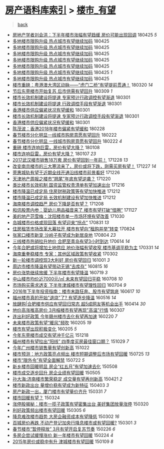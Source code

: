 [房产语料库索引](../../README.md)  > [楼市_有望](楼市_有望.md)
====
> [back](../README.md)

- [房地产学者刘会洪：下半年楼市涨幅有望趋缓 房价可能出现回调](http://jkwz.applinzi.com/ittc/7095962108565128208.html#%E6%88%BF%E5%9C%B0%E4%BA%A7%E5%AD%A6%E8%80%85%E5%88%98%E4%BC%9A%E6%B4%AA%EF%BC%9A%E4%B8%8B%E5%8D%8A%E5%B9%B4%E6%A5%BC%E5%B8%82%E6%B6%A8%E5%B9%85%E6%9C%89%E6%9C%9B%E8%B6%8B%E7%BC%93+%E6%88%BF%E4%BB%B7%E5%8F%AF%E8%83%BD%E5%87%BA%E7%8E%B0%E5%9B%9E%E8%B0%83) 180425 *5* 
- [多地楼市限购升级 热点城市有望继续加码](http://jkwz.applinzi.com/ittc/7095850366824612880.html#%E5%A4%9A%E5%9C%B0%E6%A5%BC%E5%B8%82%E9%99%90%E8%B4%AD%E5%8D%87%E7%BA%A7+%E7%83%AD%E7%82%B9%E5%9F%8E%E5%B8%82%E6%9C%89%E6%9C%9B%E7%BB%A7%E7%BB%AD%E5%8A%A0%E7%A0%81) 180425  
- [多地楼市限购升级 热点城市有望继续加码](http://jkwz.applinzi.com/ittc/7095839056544138247.html#%E5%A4%9A%E5%9C%B0%E6%A5%BC%E5%B8%82%E9%99%90%E8%B4%AD%E5%8D%87%E7%BA%A7+%E7%83%AD%E7%82%B9%E5%9F%8E%E5%B8%82%E6%9C%89%E6%9C%9B%E7%BB%A7%E7%BB%AD%E5%8A%A0%E7%A0%81) 180425  
- [多地楼市限购升级 热点城市有望继续加码](http://jkwz.applinzi.com/ittc/7095838977406010385.html#%E5%A4%9A%E5%9C%B0%E6%A5%BC%E5%B8%82%E9%99%90%E8%B4%AD%E5%8D%87%E7%BA%A7+%E7%83%AD%E7%82%B9%E5%9F%8E%E5%B8%82%E6%9C%89%E6%9C%9B%E7%BB%A7%E7%BB%AD%E5%8A%A0%E7%A0%81) 180425  
- [多地楼市限购升级 热点城市有望继续加码](http://jkwz.applinzi.com/ittc/7095838178298823691.html#%E5%A4%9A%E5%9C%B0%E6%A5%BC%E5%B8%82%E9%99%90%E8%B4%AD%E5%8D%87%E7%BA%A7+%E7%83%AD%E7%82%B9%E5%9F%8E%E5%B8%82%E6%9C%89%E6%9C%9B%E7%BB%A7%E7%BB%AD%E5%8A%A0%E7%A0%81) 180425  
- [多地楼市限购升级 热点城市有望继续加码](http://jkwz.applinzi.com/ittc/7095834748180235274.html#%E5%A4%9A%E5%9C%B0%E6%A5%BC%E5%B8%82%E9%99%90%E8%B4%AD%E5%8D%87%E7%BA%A7+%E7%83%AD%E7%82%B9%E5%9F%8E%E5%B8%82%E6%9C%89%E6%9C%9B%E7%BB%A7%E7%BB%AD%E5%8A%A0%E7%A0%81) 180425  
- [多地楼市限购升级 热点城市有望继续加码](http://jkwz.applinzi.com/ittc/7095833367830594576.html#%E5%A4%9A%E5%9C%B0%E6%A5%BC%E5%B8%82%E9%99%90%E8%B4%AD%E5%8D%87%E7%BA%A7+%E7%83%AD%E7%82%B9%E5%9F%8E%E5%B8%82%E6%9C%89%E6%9C%9B%E7%BB%A7%E7%BB%AD%E5%8A%A0%E7%A0%81) 180425 *1* 
- [多地楼市限购升级 热点城市有望继续加码](http://jkwz.applinzi.com/ittc/7095821081955009542.html#%E5%A4%9A%E5%9C%B0%E6%A5%BC%E5%B8%82%E9%99%90%E8%B4%AD%E5%8D%87%E7%BA%A7+%E7%83%AD%E7%82%B9%E5%9F%8E%E5%B8%82%E6%9C%89%E6%9C%9B%E7%BB%A7%E7%BB%AD%E5%8A%A0%E7%A0%81) 180425  
- [楼市重磅：粤港澳大湾区动脉——“虎门二桥”有望提前贯通！](http://jkwz.applinzi.com/ittc/7082281311509414923.html#%E6%A5%BC%E5%B8%82%E9%87%8D%E7%A3%85%EF%BC%9A%E7%B2%A4%E6%B8%AF%E6%BE%B3%E5%A4%A7%E6%B9%BE%E5%8C%BA%E5%8A%A8%E8%84%89%E2%80%94%E2%80%94%E2%80%9C%E8%99%8E%E9%97%A8%E4%BA%8C%E6%A1%A5%E2%80%9D%E6%9C%89%E6%9C%9B%E6%8F%90%E5%89%8D%E8%B4%AF%E9%80%9A%EF%BC%81) 180320 *14* 
- [节后东莞楼市开始复苏 后市供需有望回升](http://jkwz.applinzi.com/ittc/7078393974618588171.html#%E8%8A%82%E5%90%8E%E4%B8%9C%E8%8E%9E%E6%A5%BC%E5%B8%82%E5%BC%80%E5%A7%8B%E5%A4%8D%E8%8B%8F+%E5%90%8E%E5%B8%82%E4%BE%9B%E9%9C%80%E6%9C%89%E6%9C%9B%E5%9B%9E%E5%8D%87) 180309 *1* 
- [楼市长效机制建设将提速 专家预计行政调控有望渐退](http://jkwz.applinzi.com/ittc/7075527902785700874.html#%E6%A5%BC%E5%B8%82%E9%95%BF%E6%95%88%E6%9C%BA%E5%88%B6%E5%BB%BA%E8%AE%BE%E5%B0%86%E6%8F%90%E9%80%9F+%E4%B8%93%E5%AE%B6%E9%A2%84%E8%AE%A1%E8%A1%8C%E6%94%BF%E8%B0%83%E6%8E%A7%E6%9C%89%E6%9C%9B%E6%B8%90%E9%80%80) 180301  
- [楼市长效机制建设将提速 行政调控手段有望渐退](http://jkwz.applinzi.com/ittc/7075521374745789450.html#%E6%A5%BC%E5%B8%82%E9%95%BF%E6%95%88%E6%9C%BA%E5%88%B6%E5%BB%BA%E8%AE%BE%E5%B0%86%E6%8F%90%E9%80%9F+%E8%A1%8C%E6%94%BF%E8%B0%83%E6%8E%A7%E6%89%8B%E6%AE%B5%E6%9C%89%E6%9C%9B%E6%B8%90%E9%80%80) 180301  
- [香港楼市供应偏紧状况有望缓和](http://jkwz.applinzi.com/ittc/7075509136513303568.html#%E9%A6%99%E6%B8%AF%E6%A5%BC%E5%B8%82%E4%BE%9B%E5%BA%94%E5%81%8F%E7%B4%A7%E7%8A%B6%E5%86%B5%E6%9C%89%E6%9C%9B%E7%BC%93%E5%92%8C) 180301  
- [楼市长效机制建设将提速 专家预计行政调控手段有望渐退](http://jkwz.applinzi.com/ittc/7075426505910125585.html#%E6%A5%BC%E5%B8%82%E9%95%BF%E6%95%88%E6%9C%BA%E5%88%B6%E5%BB%BA%E8%AE%BE%E5%B0%86%E6%8F%90%E9%80%9F+%E4%B8%93%E5%AE%B6%E9%A2%84%E8%AE%A1%E8%A1%8C%E6%94%BF%E8%B0%83%E6%8E%A7%E6%89%8B%E6%AE%B5%E6%9C%89%E6%9C%9B%E6%B8%90%E9%80%80) 180301  
- [香港楼市供应偏紧状况有望缓和](http://jkwz.applinzi.com/ittc/7075323807525241866.html#%E9%A6%99%E6%B8%AF%E6%A5%BC%E5%B8%82%E4%BE%9B%E5%BA%94%E5%81%8F%E7%B4%A7%E7%8A%B6%E5%86%B5%E6%9C%89%E6%9C%9B%E7%BC%93%E5%92%8C) 180301  
- [陈茂波：香港2018年楼市偏紧有望缓和](http://jkwz.applinzi.com/ittc/7075142510127350794.html#%E9%99%88%E8%8C%82%E6%B3%A2%EF%BC%9A%E9%A6%99%E6%B8%AF2018%E5%B9%B4%E6%A5%BC%E5%B8%82%E5%81%8F%E7%B4%A7%E6%9C%89%E6%9C%9B%E7%BC%93%E5%92%8C) 180228  
- [春节楼市分化明显一线城市购房意愿有望回升](http://jkwz.applinzi.com/ittc/7072947550405788678.html#%E6%98%A5%E8%8A%82%E6%A5%BC%E5%B8%82%E5%88%86%E5%8C%96%E6%98%8E%E6%98%BE%E4%B8%80%E7%BA%BF%E5%9F%8E%E5%B8%82%E8%B4%AD%E6%88%BF%E6%84%8F%E6%84%BF%E6%9C%89%E6%9C%9B%E5%9B%9E%E5%8D%87) 180222  
- [春节楼市分化明显 一线城市购房意愿有望回升](http://jkwz.applinzi.com/ittc/7072876609462076432.html#%E6%98%A5%E8%8A%82%E6%A5%BC%E5%B8%82%E5%88%86%E5%8C%96%E6%98%8E%E6%98%BE+%E4%B8%80%E7%BA%BF%E5%9F%8E%E5%B8%82%E8%B4%AD%E6%88%BF%E6%84%8F%E6%84%BF%E6%9C%89%E6%9C%9B%E5%9B%9E%E5%8D%87) 180222 *4* 
- [重磅 楼市连响巨雷，房价有望大降？](http://jkwz.applinzi.com/ittc/7056144303871493137.html#%E9%87%8D%E7%A3%85+%E6%A5%BC%E5%B8%82%E8%BF%9E%E5%93%8D%E5%B7%A8%E9%9B%B7%EF%BC%8C%E6%88%BF%E4%BB%B7%E6%9C%89%E6%9C%9B%E5%A4%A7%E9%99%8D%EF%BC%9F) 180108  
- [楼市连响巨雷，房价有望大降？](http://jkwz.applinzi.com/ittc/7055941173686830091.html#%E6%A5%BC%E5%B8%82%E8%BF%9E%E5%93%8D%E5%B7%A8%E9%9B%B7%EF%BC%8C%E6%88%BF%E4%BB%B7%E6%9C%89%E6%9C%9B%E5%A4%A7%E9%99%8D%EF%BC%9F) 180107 *23* 
- [2017武汉楼市销售18万套 房价有望回到一年前！](http://jkwz.applinzi.com/ittc/7052118573969851408.html#2017%E6%AD%A6%E6%B1%89%E6%A5%BC%E5%B8%82%E9%94%80%E5%94%AE18%E4%B8%87%E5%A5%97+%E6%88%BF%E4%BB%B7%E6%9C%89%E6%9C%9B%E5%9B%9E%E5%88%B0%E4%B8%80%E5%B9%B4%E5%89%8D%EF%BC%81) 171228 *13* 
- [改变南京楼市的三大寒流来了，房价或将下跌，刚需买房有望！](http://jkwz.applinzi.com/ittc/7051722952884618256.html#%E6%94%B9%E5%8F%98%E5%8D%97%E4%BA%AC%E6%A5%BC%E5%B8%82%E7%9A%84%E4%B8%89%E5%A4%A7%E5%AF%92%E6%B5%81%E6%9D%A5%E4%BA%86%EF%BC%8C%E6%88%BF%E4%BB%B7%E6%88%96%E5%B0%86%E4%B8%8B%E8%B7%8C%EF%BC%8C%E5%88%9A%E9%9C%80%E4%B9%B0%E6%88%BF%E6%9C%89%E6%9C%9B%EF%BC%81) 171227 *14* 
- [莞惠城轨有望于近期全线开通沿线楼市前景看好](http://jkwz.applinzi.com/ittc/7051381733503534096.html#%E8%8E%9E%E6%83%A0%E5%9F%8E%E8%BD%A8%E6%9C%89%E6%9C%9B%E4%BA%8E%E8%BF%91%E6%9C%9F%E5%85%A8%E7%BA%BF%E5%BC%80%E9%80%9A%E6%B2%BF%E7%BA%BF%E6%A5%BC%E5%B8%82%E5%89%8D%E6%99%AF%E7%9C%8B%E5%A5%BD) 171226  
- [天津地产周报之楼市“翘尾”年底有望逆袭？](http://jkwz.applinzi.com/ittc/7049086961527030800.html#%E5%A4%A9%E6%B4%A5%E5%9C%B0%E4%BA%A7%E5%91%A8%E6%8A%A5%E4%B9%8B%E6%A5%BC%E5%B8%82%E2%80%9C%E7%BF%98%E5%B0%BE%E2%80%9D%E5%B9%B4%E5%BA%95%E6%9C%89%E6%9C%9B%E9%80%86%E8%A2%AD%EF%BC%9F) 171220  
- [类比楼市长效机制 国资监管权责清单有望加速出台](http://jkwz.applinzi.com/ittc/7047599017263891216.html#%E7%B1%BB%E6%AF%94%E6%A5%BC%E5%B8%82%E9%95%BF%E6%95%88%E6%9C%BA%E5%88%B6+%E5%9B%BD%E8%B5%84%E7%9B%91%E7%AE%A1%E6%9D%83%E8%B4%A3%E6%B8%85%E5%8D%95%E6%9C%89%E6%9C%9B%E5%8A%A0%E9%80%9F%E5%87%BA%E5%8F%B0) 171216  
- [楼市降温已成定局 住房财税政策等有望加快推进](http://jkwz.applinzi.com/ittc/7046109352895710224.html#%E6%A5%BC%E5%B8%82%E9%99%8D%E6%B8%A9%E5%B7%B2%E6%88%90%E5%AE%9A%E5%B1%80+%E4%BD%8F%E6%88%BF%E8%B4%A2%E7%A8%8E%E6%94%BF%E7%AD%96%E7%AD%89%E6%9C%89%E6%9C%9B%E5%8A%A0%E5%BF%AB%E6%8E%A8%E8%BF%9B) 171212  
- [楼市降温已成定局 长效机制建设有望加快推进](http://jkwz.applinzi.com/ittc/7046099515281507345.html#%E6%A5%BC%E5%B8%82%E9%99%8D%E6%B8%A9%E5%B7%B2%E6%88%90%E5%AE%9A%E5%B1%80+%E9%95%BF%E6%95%88%E6%9C%BA%E5%88%B6%E5%BB%BA%E8%AE%BE%E6%9C%89%E6%9C%9B%E5%8A%A0%E5%BF%AB%E6%8E%A8%E8%BF%9B) 171212  
- [海南楼市调控趋严 房价下降是否有望？](http://jkwz.applinzi.com/ittc/7044758867374769169.html#%E6%B5%B7%E5%8D%97%E6%A5%BC%E5%B8%82%E8%B0%83%E6%8E%A7%E8%B6%8B%E4%B8%A5+%E6%88%BF%E4%BB%B7%E4%B8%8B%E9%99%8D%E6%98%AF%E5%90%A6%E6%9C%89%E6%9C%9B%EF%BC%9F) 171208  
- [和讯股票内参：婴幼儿用品福音来了 楼市有望打破“怪圈”](http://jkwz.applinzi.com/ittc/7040536576797443089.html#%E5%92%8C%E8%AE%AF%E8%82%A1%E7%A5%A8%E5%86%85%E5%8F%82%EF%BC%9A%E5%A9%B4%E5%B9%BC%E5%84%BF%E7%94%A8%E5%93%81%E7%A6%8F%E9%9F%B3%E6%9D%A5%E4%BA%86+%E6%A5%BC%E5%B8%82%E6%9C%89%E6%9C%9B%E6%89%93%E7%A0%B4%E2%80%9C%E6%80%AA%E5%9C%88%E2%80%9D) 171127  
- [美的地产范雪梅：沈阳楼市单一市场环境有望改善](http://jkwz.applinzi.com/ittc/7030196408517395473.html#%E7%BE%8E%E7%9A%84%E5%9C%B0%E4%BA%A7%E8%8C%83%E9%9B%AA%E6%A2%85%EF%BC%9A%E6%B2%88%E9%98%B3%E6%A5%BC%E5%B8%82%E5%8D%95%E4%B8%80%E5%B8%82%E5%9C%BA%E7%8E%AF%E5%A2%83%E6%9C%89%E6%9C%9B%E6%94%B9%E5%96%84) 171030  
- [岛城楼市价格或现回落 有望迎来“拐点”](http://jkwz.applinzi.com/ittc/7007889850945242128.html#%E5%B2%9B%E5%9F%8E%E6%A5%BC%E5%B8%82%E4%BB%B7%E6%A0%BC%E6%88%96%E7%8E%B0%E5%9B%9E%E8%90%BD+%E6%9C%89%E6%9C%9B%E8%BF%8E%E6%9D%A5%E2%80%9C%E6%8B%90%E7%82%B9%E2%80%9D) 170831 *13* 
- [住房租赁市场改革大幕拉开 楼市有望向“租购并举”转变](http://jkwz.applinzi.com/ittc/7005323020229674000.html#%E4%BD%8F%E6%88%BF%E7%A7%9F%E8%B5%81%E5%B8%82%E5%9C%BA%E6%94%B9%E9%9D%A9%E5%A4%A7%E5%B9%95%E6%8B%89%E5%BC%80+%E6%A5%BC%E5%B8%82%E6%9C%89%E6%9C%9B%E5%90%91%E2%80%9C%E7%A7%9F%E8%B4%AD%E5%B9%B6%E4%B8%BE%E2%80%9D%E8%BD%AC%E5%8F%98) 170824  
- [张家口楼市新宠 沙岭子有望成为新居良地](http://jkwz.applinzi.com/ittc/6997879754588685329.html#%E5%BC%A0%E5%AE%B6%E5%8F%A3%E6%A5%BC%E5%B8%82%E6%96%B0%E5%AE%A0+%E6%B2%99%E5%B2%AD%E5%AD%90%E6%9C%89%E6%9C%9B%E6%88%90%E4%B8%BA%E6%96%B0%E5%B1%85%E8%89%AF%E5%9C%B0) 170804 *23* 
- [三线楼市热销拉升地价 合肥至青岛有望3小时到达](http://jkwz.applinzi.com/ittc/6978948868807853061.html#%E4%B8%89%E7%BA%BF%E6%A5%BC%E5%B8%82%E7%83%AD%E9%94%80%E6%8B%89%E5%8D%87%E5%9C%B0%E4%BB%B7+%E5%90%88%E8%82%A5%E8%87%B3%E9%9D%92%E5%B2%9B%E6%9C%89%E6%9C%9B3%E5%B0%8F%E6%97%B6%E5%88%B0%E8%BE%BE) 170614 *14* 
- [今年合肥或将增加土地供应 地价涨幅有望收窄 楼市基调平稳为主](http://jkwz.applinzi.com/ittc/6951213593759581188.html#%E4%BB%8A%E5%B9%B4%E5%90%88%E8%82%A5%E6%88%96%E5%B0%86%E5%A2%9E%E5%8A%A0%E5%9C%9F%E5%9C%B0%E4%BE%9B%E5%BA%94+%E5%9C%B0%E4%BB%B7%E6%B6%A8%E5%B9%85%E6%9C%89%E6%9C%9B%E6%94%B6%E7%AA%84+%E6%A5%BC%E5%B8%82%E5%9F%BA%E8%B0%83%E5%B9%B3%E7%A8%B3%E4%B8%BA%E4%B8%BB) 170331 *14* 
- [海南重拳稳楼市 专家：其他区域政策有望收紧](http://jkwz.applinzi.com/ittc/6940513136267494405.html#%E6%B5%B7%E5%8D%97%E9%87%8D%E6%8B%B3%E7%A8%B3%E6%A5%BC%E5%B8%82+%E4%B8%93%E5%AE%B6%EF%BC%9A%E5%85%B6%E4%BB%96%E5%8C%BA%E5%9F%9F%E6%94%BF%E7%AD%96%E6%9C%89%E6%9C%9B%E6%94%B6%E7%B4%A7) 170302  
- [新一轮楼市调控现3大利好 房价有望回归](http://jkwz.applinzi.com/ittc/6884042142304961541.html#%E6%96%B0%E4%B8%80%E8%BD%AE%E6%A5%BC%E5%B8%82%E8%B0%83%E6%8E%A7%E7%8E%B03%E5%A4%A7%E5%88%A9%E5%A5%BD+%E6%88%BF%E4%BB%B7%E6%9C%89%E6%9C%9B%E5%9B%9E%E5%BD%92) 161001 *3* 
- [周边市楼市降温有望带动无锡“去库存”](http://jkwz.applinzi.com/ittc/6866630351639806980.html#%E5%91%A8%E8%BE%B9%E5%B8%82%E6%A5%BC%E5%B8%82%E9%99%8D%E6%B8%A9%E6%9C%89%E6%9C%9B%E5%B8%A6%E5%8A%A8%E6%97%A0%E9%94%A1%E2%80%9C%E5%8E%BB%E5%BA%93%E5%AD%98%E2%80%9D) 160815 *16* 
- [房价涨势继续放缓 下半年楼市有望降温](http://jkwz.applinzi.com/ittc/6856585314302428164.html#%E6%88%BF%E4%BB%B7%E6%B6%A8%E5%8A%BF%E7%BB%A7%E7%BB%AD%E6%94%BE%E7%BC%93+%E4%B8%8B%E5%8D%8A%E5%B9%B4%E6%A5%BC%E5%B8%82%E6%9C%89%E6%9C%9B%E9%99%8D%E6%B8%A9) 160719 *3* 
- [中山楼市均价近7000元/㎡ 未来有望回归平稳](http://jkwz.applinzi.com/ittc/6852420803416818693.html#%E4%B8%AD%E5%B1%B1%E6%A5%BC%E5%B8%82%E5%9D%87%E4%BB%B7%E8%BF%917000%E5%85%83%2F%E3%8E%A1+%E6%9C%AA%E6%9D%A5%E6%9C%89%E6%9C%9B%E5%9B%9E%E5%BD%92%E5%B9%B3%E7%A8%B3) 160708 *10* 
- [市场购买需求透支 下半年津城楼市有望理性回归](http://jkwz.applinzi.com/ittc/6850949789776348165.html#%E5%B8%82%E5%9C%BA%E8%B4%AD%E4%B9%B0%E9%9C%80%E6%B1%82%E9%80%8F%E6%94%AF+%E4%B8%8B%E5%8D%8A%E5%B9%B4%E6%B4%A5%E5%9F%8E%E6%A5%BC%E5%B8%82%E6%9C%89%E6%9C%9B%E7%90%86%E6%80%A7%E5%9B%9E%E5%BD%92) 160704 *9* 
- [2016年下半年投资指南：楼市末路狂奔、股市有望筑底](http://jkwz.applinzi.com/ittc/6844602666214491141.html#2016%E5%B9%B4%E4%B8%8B%E5%8D%8A%E5%B9%B4%E6%8A%95%E8%B5%84%E6%8C%87%E5%8D%97%EF%BC%9A%E6%A5%BC%E5%B8%82%E6%9C%AB%E8%B7%AF%E7%8B%82%E5%A5%94%E3%80%81%E8%82%A1%E5%B8%82%E6%9C%89%E6%9C%9B%E7%AD%91%E5%BA%95) 160617 *10* 
- [福州楼市真的开始&quot;退烧&quot;了? 有望逐步降温](http://jkwz.applinzi.com/ittc/6832840070016795653.html#%E7%A6%8F%E5%B7%9E%E6%A5%BC%E5%B8%82%E7%9C%9F%E7%9A%84%E5%BC%80%E5%A7%8B%26quot%3B%E9%80%80%E7%83%A7%26quot%3B%E4%BA%86%3F+%E6%9C%89%E6%9C%9B%E9%80%90%E6%AD%A5%E9%99%8D%E6%B8%A9) 160516 *14* 
- [放肆购|合肥楼市供应有望回归常态 超5成网友等机会出手](http://jkwz.applinzi.com/ittc/6820890423325099013.html#%E6%94%BE%E8%82%86%E8%B4%AD%7C%E5%90%88%E8%82%A5%E6%A5%BC%E5%B8%82%E4%BE%9B%E5%BA%94%E6%9C%89%E6%9C%9B%E5%9B%9E%E5%BD%92%E5%B8%B8%E6%80%81+%E8%B6%855%E6%88%90%E7%BD%91%E5%8F%8B%E7%AD%89%E6%9C%BA%E4%BC%9A%E5%87%BA%E6%89%8B) 160414 *30* 
- [地价高涨推高房价 3月榕楼市有望再现&quot;高温&quot;行情](http://jkwz.applinzi.com/ittc/6806846997596210181.html#%E5%9C%B0%E4%BB%B7%E9%AB%98%E6%B6%A8%E6%8E%A8%E9%AB%98%E6%88%BF%E4%BB%B7+3%E6%9C%88%E6%A6%95%E6%A5%BC%E5%B8%82%E6%9C%89%E6%9C%9B%E5%86%8D%E7%8E%B0%26quot%3B%E9%AB%98%E6%B8%A9%26quot%3B%E8%A1%8C%E6%83%85) 160307  
- [连出利好政策 今年赣州楼市去化有望再加速](http://jkwz.applinzi.com/ittc/6800839998714676228.html#%E8%BF%9E%E5%87%BA%E5%88%A9%E5%A5%BD%E6%94%BF%E7%AD%96+%E4%BB%8A%E5%B9%B4%E8%B5%A3%E5%B7%9E%E6%A5%BC%E5%B8%82%E5%8E%BB%E5%8C%96%E6%9C%89%E6%9C%9B%E5%86%8D%E5%8A%A0%E9%80%9F) 160220 *7* 
- [未来楼市政策有望“暖风”频吹](http://jkwz.applinzi.com/ittc/6795268687246394372.html#%E6%9C%AA%E6%9D%A5%E6%A5%BC%E5%B8%82%E6%94%BF%E7%AD%96%E6%9C%89%E6%9C%9B%E2%80%9C%E6%9A%96%E9%A3%8E%E2%80%9D%E9%A2%91%E5%90%B9) 160205 *19* 
- [楼市有望出现积极变化](http://jkwz.applinzi.com/ittc/6795250843695711237.html#%E6%A5%BC%E5%B8%82%E6%9C%89%E6%9C%9B%E5%87%BA%E7%8E%B0%E7%A7%AF%E6%9E%81%E5%8F%98%E5%8C%96) 160205 *5* 
- [今年东莞楼市成交有望冲千亿元](http://jkwz.applinzi.com/ittc/6777074801189585924.html#%E4%BB%8A%E5%B9%B4%E4%B8%9C%E8%8E%9E%E6%A5%BC%E5%B8%82%E6%88%90%E4%BA%A4%E6%9C%89%E6%9C%9B%E5%86%B2%E5%8D%83%E4%BA%BF%E5%85%83) 151218  
- [福州楼市有望拉出“阳线” 四季度买房最佳窗口期？](http://jkwz.applinzi.com/ittc/6758527341635666948.html#%E7%A6%8F%E5%B7%9E%E6%A5%BC%E5%B8%82%E6%9C%89%E6%9C%9B%E6%8B%89%E5%87%BA%E2%80%9C%E9%98%B3%E7%BA%BF%E2%80%9D+%E5%9B%9B%E5%AD%A3%E5%BA%A6%E4%B9%B0%E6%88%BF%E6%9C%80%E4%BD%B3%E7%AA%97%E5%8F%A3%E6%9C%9F%EF%BC%9F) 151029 *7* 
- [今年广州楼市销售量有望创新高](http://jkwz.applinzi.com/ittc/6755901944091034628.html#%E4%BB%8A%E5%B9%B4%E5%B9%BF%E5%B7%9E%E6%A5%BC%E5%B8%82%E9%94%80%E5%94%AE%E9%87%8F%E6%9C%89%E6%9C%9B%E5%88%9B%E6%96%B0%E9%AB%98) 151022  
- [楼市预测：地方政策亮点频出 楼市短期调整后市场有望回暖](http://jkwz.applinzi.com/ittc/547650615273485791.html#%E6%A5%BC%E5%B8%82%E9%A2%84%E6%B5%8B%EF%BC%9A%E5%9C%B0%E6%96%B9%E6%94%BF%E7%AD%96%E4%BA%AE%E7%82%B9%E9%A2%91%E5%87%BA+%E6%A5%BC%E5%B8%82%E7%9F%AD%E6%9C%9F%E8%B0%83%E6%95%B4%E5%90%8E%E5%B8%82%E5%9C%BA%E6%9C%89%E6%9C%9B%E5%9B%9E%E6%9A%96) 150725 *13* 
- [楼市“限外令”有望全面解禁](http://jkwz.applinzi.com/ittc/547650614934310415.html#%E6%A5%BC%E5%B8%82%E2%80%9C%E9%99%90%E5%A4%96%E4%BB%A4%E2%80%9D%E6%9C%89%E6%9C%9B%E5%85%A8%E9%9D%A2%E8%A7%A3%E7%A6%81) 150722 *5* 
- [新乡楼市回暖明显 房企“红五月”有望加速去化](http://jkwz.applinzi.com/ittc/547650611411198951.html#%E6%96%B0%E4%B9%A1%E6%A5%BC%E5%B8%82%E5%9B%9E%E6%9A%96%E6%98%8E%E6%98%BE+%E6%88%BF%E4%BC%81%E2%80%9C%E7%BA%A2%E4%BA%94%E6%9C%88%E2%80%9D%E6%9C%89%E6%9C%9B%E5%8A%A0%E9%80%9F%E5%8E%BB%E5%8C%96) 150508  
- [楼市成交逐步回升 房企业绩有望回暖](http://jkwz.applinzi.com/ittc/547650611413032532.html#%E6%A5%BC%E5%B8%82%E6%88%90%E4%BA%A4%E9%80%90%E6%AD%A5%E5%9B%9E%E5%8D%87+%E6%88%BF%E4%BC%81%E4%B8%9A%E7%BB%A9%E6%9C%89%E6%9C%9B%E5%9B%9E%E6%9A%96) 150505  
- [孙大海:济南楼市繁荣稳定 成交量有望再创新高](http://jkwz.applinzi.com/ittc/547650611404755456.html#%E5%AD%99%E5%A4%A7%E6%B5%B7%3A%E6%B5%8E%E5%8D%97%E6%A5%BC%E5%B8%82%E7%B9%81%E8%8D%A3%E7%A8%B3%E5%AE%9A+%E6%88%90%E4%BA%A4%E9%87%8F%E6%9C%89%E6%9C%9B%E5%86%8D%E5%88%9B%E6%96%B0%E9%AB%98) 150421 *2* 
- [楼市新政出台 量增价稳有望成为新特征](http://jkwz.applinzi.com/ittc/547650611403077372.html#%E6%A5%BC%E5%B8%82%E6%96%B0%E6%94%BF%E5%87%BA%E5%8F%B0+%E9%87%8F%E5%A2%9E%E4%BB%B7%E7%A8%B3%E6%9C%89%E6%9C%9B%E6%88%90%E4%B8%BA%E6%96%B0%E7%89%B9%E5%BE%81) 150403 *3* 
- [房产新政一出，厦门楼市有望量价齐升](http://jkwz.applinzi.com/ittc/547650611401665935.html#%E6%88%BF%E4%BA%A7%E6%96%B0%E6%94%BF%E4%B8%80%E5%87%BA%EF%BC%8C%E5%8E%A6%E9%97%A8%E6%A5%BC%E5%B8%82%E6%9C%89%E6%9C%9B%E9%87%8F%E4%BB%B7%E9%BD%90%E5%8D%87) 150331 *7* 
- [楼市回暖有望？](http://jkwz.applinzi.com/ittc/547650611398545880.html#%E6%A5%BC%E5%B8%82%E5%9B%9E%E6%9A%96%E6%9C%89%E6%9C%9B%EF%BC%9F) 150324  
- [涨停股揭秘：楼市一揽子政策有望密集出台 美好集团放量涨停](http://jkwz.applinzi.com/ittc/547650611396892710.html#%E6%B6%A8%E5%81%9C%E8%82%A1%E6%8F%AD%E7%A7%98%EF%BC%9A%E6%A5%BC%E5%B8%82%E4%B8%80%E6%8F%BD%E5%AD%90%E6%94%BF%E7%AD%96%E6%9C%89%E6%9C%9B%E5%AF%86%E9%9B%86%E5%87%BA%E5%8F%B0+%E7%BE%8E%E5%A5%BD%E9%9B%86%E5%9B%A2%E6%94%BE%E9%87%8F%E6%B6%A8%E5%81%9C) 150320  
- [利好政策频出楼市有望回暖](http://jkwz.applinzi.com/ittc/547650611394606972.html#%E5%88%A9%E5%A5%BD%E6%94%BF%E7%AD%96%E9%A2%91%E5%87%BA%E6%A5%BC%E5%B8%82%E6%9C%89%E6%9C%9B%E5%9B%9E%E6%9A%96) 150305 *6* 
- [降息难改楼市趋势 大房企融资成本有望降低](http://jkwz.applinzi.com/ittc/547650611395171301.html#%E9%99%8D%E6%81%AF%E9%9A%BE%E6%94%B9%E6%A5%BC%E5%B8%82%E8%B6%8B%E5%8A%BF+%E5%A4%A7%E6%88%BF%E4%BC%81%E8%9E%8D%E8%B5%84%E6%88%90%E6%9C%AC%E6%9C%89%E6%9C%9B%E9%99%8D%E4%BD%8E) 150302 *16* 
- [百城房价再跌 不动产登记加央行降息楼市或有望回暖?](http://jkwz.applinzi.com/ittc/547650611395649334.html#%E7%99%BE%E5%9F%8E%E6%88%BF%E4%BB%B7%E5%86%8D%E8%B7%8C+%E4%B8%8D%E5%8A%A8%E4%BA%A7%E7%99%BB%E8%AE%B0%E5%8A%A0%E5%A4%AE%E8%A1%8C%E9%99%8D%E6%81%AF%E6%A5%BC%E5%B8%82%E6%88%96%E6%9C%89%E6%9C%9B%E5%9B%9E%E6%9A%96%3F) 150301 *3* 
- [春节楼市“暂停释放” 3月有望开启复苏节奏](http://jkwz.applinzi.com/ittc/547650611393952983.html#%E6%98%A5%E8%8A%82%E6%A5%BC%E5%B8%82%E2%80%9C%E6%9A%82%E5%81%9C%E9%87%8A%E6%94%BE%E2%80%9D+3%E6%9C%88%E6%9C%89%E6%9C%9B%E5%BC%80%E5%90%AF%E5%A4%8D%E8%8B%8F%E8%8A%82%E5%A5%8F) 150226 *6* 
- [多房企尝试缓慢涨价 新一年楼市有望回暖](http://jkwz.applinzi.com/ittc/547650611393264070.html#%E5%A4%9A%E6%88%BF%E4%BC%81%E5%B0%9D%E8%AF%95%E7%BC%93%E6%85%A2%E6%B6%A8%E4%BB%B7+%E6%96%B0%E4%B8%80%E5%B9%B4%E6%A5%BC%E5%B8%82%E6%9C%89%E6%9C%9B%E5%9B%9E%E6%9A%96) 150224 *4* 
- [2015年房价或稳中有升 津城楼市有望回暖](http://jkwz.applinzi.com/ittc/547650611385113664.html#2015%E5%B9%B4%E6%88%BF%E4%BB%B7%E6%88%96%E7%A8%B3%E4%B8%AD%E6%9C%89%E5%8D%87+%E6%B4%A5%E5%9F%8E%E6%A5%BC%E5%B8%82%E6%9C%89%E6%9C%9B%E5%9B%9E%E6%9A%96) 150109 *8* 
